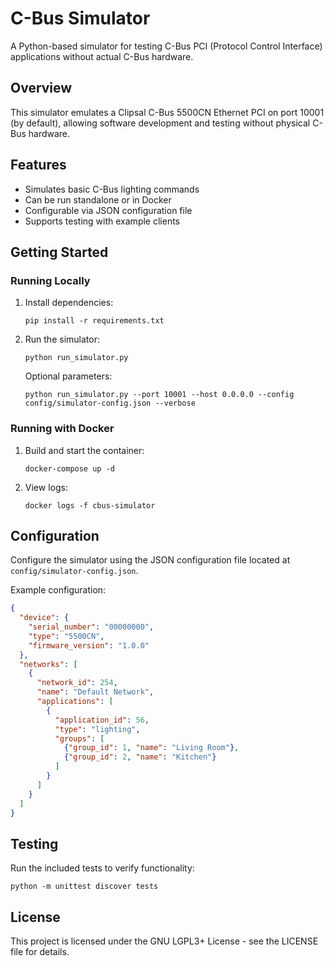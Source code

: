 # C-Bus Simulator

A Python-based simulator for testing C-Bus PCI (Protocol Control Interface) applications without actual C-Bus hardware.

## Overview

This simulator emulates a Clipsal C-Bus 5500CN Ethernet PCI on port 10001 (by default), allowing software development and testing without physical C-Bus hardware.

## Features

- Simulates basic C-Bus lighting commands
- Can be run standalone or in Docker
- Configurable via JSON configuration file
- Supports testing with example clients

## Getting Started

### Running Locally

1. Install dependencies:
   ```
   pip install -r requirements.txt
   ```

2. Run the simulator:
   ```
   python run_simulator.py
   ```

   Optional parameters:
   ```
   python run_simulator.py --port 10001 --host 0.0.0.0 --config config/simulator-config.json --verbose
   ```

### Running with Docker

1. Build and start the container:
   ```
   docker-compose up -d
   ```

2. View logs:
   ```
   docker logs -f cbus-simulator
   ```

## Configuration

Configure the simulator using the JSON configuration file located at `config/simulator-config.json`.

Example configuration:
```json
{
  "device": {
    "serial_number": "00000000",
    "type": "5500CN",
    "firmware_version": "1.0.0"
  },
  "networks": [
    {
      "network_id": 254,
      "name": "Default Network",
      "applications": [
        {
          "application_id": 56,
          "type": "lighting",
          "groups": [
            {"group_id": 1, "name": "Living Room"},
            {"group_id": 2, "name": "Kitchen"}
          ]
        }
      ]
    }
  ]
}
```

## Testing

Run the included tests to verify functionality:

```
python -m unittest discover tests
```

## License

This project is licensed under the GNU LGPL3+ License - see the LICENSE file for details. 